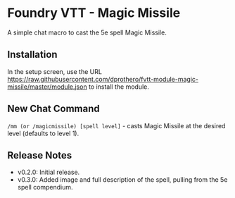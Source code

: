 # Foundry VTT - Magic Missile

A simple chat macro to cast the 5e spell Magic Missile.

## Installation

In the setup screen, use the URL https://raw.githubusercontent.com/dprothero/fvtt-module-magic-missile/master/module.json to install the module.

## New Chat Command

`/mm (or /magicmissile) [spell level]` - casts Magic Missile at the desired level (defaults to level 1).

## Release Notes

- v0.2.0: Initial release.
- v0.3.0: Added image and full description of the spell, pulling from the 5e spell compendium.
